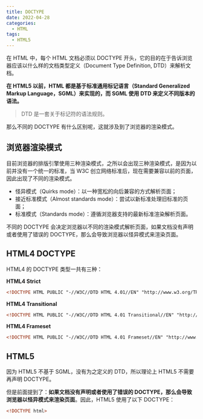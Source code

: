 ```yaml
---
title: DOCTYPE
date: 2022-04-28
categories:
  - HTML
tags:
  - HTML5
---
```


在 HTML 中，每个 HTML 文档必须以 DOCTYPE 开头，它的目的在于告诉浏览器应该以什么样的文档类型定义（Document Type Definition, DTD）来解析文档。

**在 HTML5 以前，HTML 都是基于标准通用标记语言（Standard Generalized Markup Language，SGML）来实现的，而 SGML 使用 DTD 来定义不同版本的语法。**

> DTD 是一套关于标记符的语法规则。

那么不同的 DOCTYPE 有什么区别呢，这就涉及到了浏览器的渲染模式。

## 浏览器渲染模式

目前浏览器的排版引擎使用三种渲染模式，之所以会出现三种渲染模式，是因为以前并没有一个统一的标准，当 W3C 创立网络标准后，现在需要兼容以前的页面，因此出现了不同的渲染模式。

* 怪异模式（Quirks mode）：以一种宽松的向后兼容的方式解析页面；
* 接近标准模式（Almost standards mode）：尝试以新标准处理旧标准的页面；
* 标准模式（Standards mode）：遵循浏览器支持的最新标准渲染解析页面。

不同的 DOCTYPE 会决定浏览器以不同的渲染模式解析页面，如果文档没有声明或者使用了错误的 DOCTYPE，那么会导致浏览器以怪异模式来渲染页面。

## HTML4 DOCTYPE

HTML4 的 DOCTYPE 类型一共有三种：

**HTML4 Strict**

```html
<!DOCTYPE HTML PUBLIC "-//W3C//DTD HTML 4.01//EN" "http://www.w3.org/TR/html4/strict.dtd">
```

**HTML4 Transitional**

```html
<!DOCTYPE HTML PUBLIC "-//W3C//DTD HTML 4.01 Transitional//EN" "http://www.w3.org/TR/html4/loose.dtd">
```

**HTML4 Frameset**

```html
<!DOCTYPE HTML PUBLIC "-//W3C//DTD HTML 4.01 Frameset//EN" "http://www.w3.org/TR/html4/frameset.dtd">
```

## HTML5

因为 HTML5 不基于 SGML，没有为之定义的 DTD，所以理论上 HTML5 不需要再声明 DOCTYPE。

但是前面提到了：**如果文档没有声明或者使用了错误的 DOCTYPE，那么会导致浏览器以怪异模式来渲染页面**。因此，HTML5 使用了以下 DOCTYPE：

```html
<!DOCTYPE html>
```